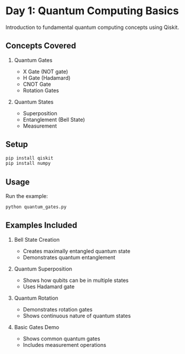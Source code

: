 # Day 1: Quantum Computing Basics

Introduction to fundamental quantum computing concepts using Qiskit.

## Concepts Covered

1. Quantum Gates
   - X Gate (NOT gate)
   - H Gate (Hadamard)
   - CNOT Gate
   - Rotation Gates

2. Quantum States
   - Superposition
   - Entanglement (Bell State)
   - Measurement

## Setup

```bash
pip install qiskit
pip install numpy
```

## Usage

Run the example:
```bash
python quantum_gates.py
```

## Examples Included

1. Bell State Creation
   - Creates maximally entangled quantum state
   - Demonstrates quantum entanglement

2. Quantum Superposition
   - Shows how qubits can be in multiple states
   - Uses Hadamard gate

3. Quantum Rotation
   - Demonstrates rotation gates
   - Shows continuous nature of quantum states

4. Basic Gates Demo
   - Shows common quantum gates
   - Includes measurement operations